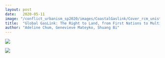 ```yaml
---
layout: post
date:   2020-05-11
image: "/conflict_urbanism_sp2020/images/CoastalGaslink/Cover_rcm_unistoten.jpg"
title:  "Global GasLink: The Right to Land, from First Nations to Multinational Corporations"
author: "Adeline Chum, Genevieve Mateyko, Shuang Bi"
---
```


[<img src="/conflict_urbanism_sp2020/images/CoastalGaslink/Cover.jpg" onmouseover="this.src='/conflict_urbanism_sp2020/images/CoastalGaslink/CoverButton.jpg'" onmouseout="this.src='/conflict_urbanism_sp2020/images/CoastalGaslink/Cover.jpg'">](http://globalgaslink.herokuapp.com)

<img src="a.jpg" onmouseover="this.src='b.jpg'" onmouseout="this.src='a.jpg'" />

